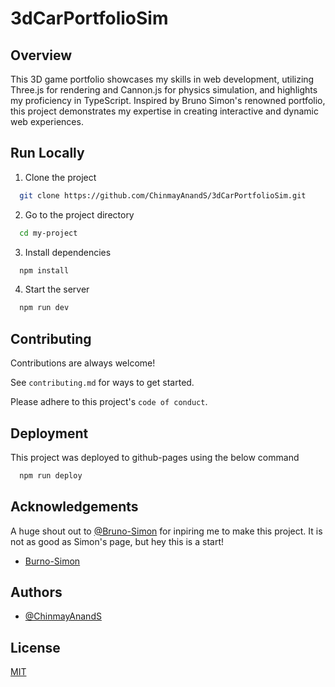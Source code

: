 # 3dCarPortfolioSim

## Overview
This 3D game portfolio showcases my skills in web development, utilizing Three.js for rendering and Cannon.js for physics simulation, and highlights my proficiency in TypeScript. Inspired by Bruno Simon's renowned portfolio, this project demonstrates my expertise in creating interactive and dynamic web experiences.

## Run Locally

1. Clone the project

```bash
  git clone https://github.com/ChinmayAnandS/3dCarPortfolioSim.git
```

2. Go to the project directory

```bash
  cd my-project
```

3. Install dependencies

```bash
  npm install
```

4. Start the server

```bash
  npm run dev
```

## Contributing

Contributions are always welcome!

See `contributing.md` for ways to get started.

Please adhere to this project's `code of conduct`.

## Deployment

This project was deployed to github-pages using the below command

```bash
  npm run deploy
```

## Acknowledgements

A huge shout out to [@Bruno-Simon](https://github.com/brunosimon/) for inpiring me to make this project. It is not as good as Simon's page, but hey this is a start!

 - [Burno-Simon](https://bruno-simon.com/)

## Authors

- [@ChinmayAnandS](https://github.com/ChinmayAnandS)

## License

[MIT](https://choosealicense.com/licenses/mit/)
